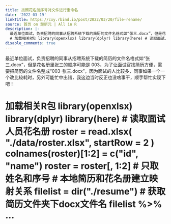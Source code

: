 ```yaml
---
title: 按照花名册序号对文件进行重命名
date: '2022-03-19'
linkTitle: https://cxy.rbind.io/post/2022/03/20/file-rename/
source: 首页 on 楚新元 | All in R
description: |-
  最近单位面试，负责招聘的同事从招聘系统下载的简历的文件名格式如“张三.docx”，但是花名册里张三的顺序可能是 003，为了让面试官找简历方便，需要把简历的文件名整成“003-张三.docx”，因为面试的人比较多，同事如果一个一个改比较耗时，另外可能忙中出错，我这边当时反正也没啥事干，顺手帮忙实现下吧！
  # 加载相关R包 library(openxlsx) library(dplyr) library(here) # 读取面试人员花名册 roster = read.xlsx( &#34;./data/roster.xlsx&#34;, startRow = 2 ) colnames(roster)[1:2] = c(&#34;id&#34;, &#34;name&#34;) roster = roster[, 1:2] # 只取姓名和序号 # 本地简历和花名册建立映射关系 filelist = dir(&#34;./resume&#34;) # 获取简历文件夹下docx文件名 filelist %&gt;% ...
disable_comments: true
---
```

最近单位面试，负责招聘的同事从招聘系统下载的简历的文件名格式如“张三.docx”，但是花名册里张三的顺序可能是 003，为了让面试官找简历方便，需要把简历的文件名整成“003-张三.docx”，因为面试的人比较多，同事如果一个一个改比较耗时，另外可能忙中出错，我这边当时反正也没啥事干，顺手帮忙实现下吧！
# 加载相关R包 library(openxlsx) library(dplyr) library(here) # 读取面试人员花名册 roster = read.xlsx( &#34;./data/roster.xlsx&#34;, startRow = 2 ) colnames(roster)[1:2] = c(&#34;id&#34;, &#34;name&#34;) roster = roster[, 1:2] # 只取姓名和序号 # 本地简历和花名册建立映射关系 filelist = dir(&#34;./resume&#34;) # 获取简历文件夹下docx文件名 filelist %&gt;% ...